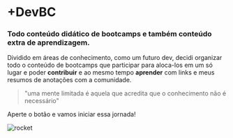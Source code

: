 # +DevBC
### Todo conteúdo didático de bootcamps e também conteúdo extra de aprendizagem.

Dividido em áreas de conhecimento, como um futuro dev, decidi organizar todo o conteúdo de bootcamps que participar para aloca-los em um só lugar e poder **contribuir** e ao mesmo tempo **aprender** com links e meus resumos de anotações com a comunidade.

> "uma mente limitada é aquela que acredita que o conhecimento não é necessário"

Aperte o botão e vamos iniciar essa jornada!

![rocket](https://user-images.githubusercontent.com/107224094/174499111-1f1d176c-8fad-4073-8cf2-57a9d7b2e510.gif)
